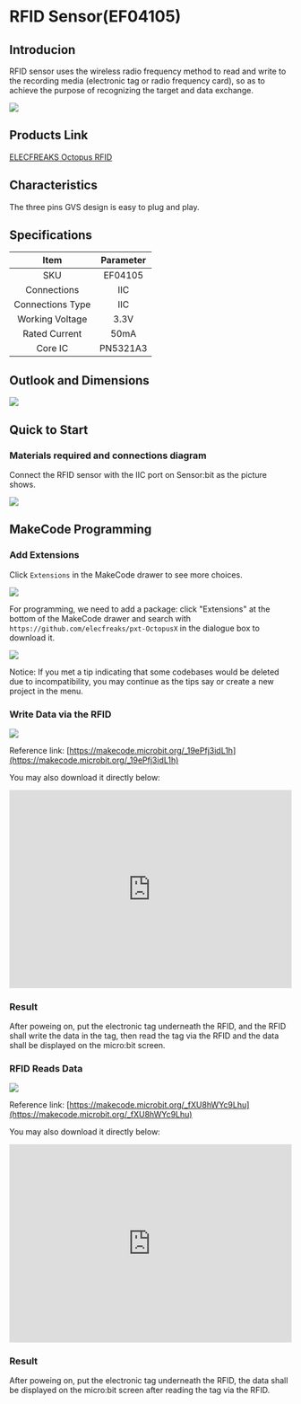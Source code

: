 # RFID Sensor(EF04105)

## Introducion
RFID sensor uses the wireless radio frequency method to read and write to the recording media (electronic tag or radio frequency card), so as to achieve the purpose of recognizing the target and data exchange.

![](./images/04105_01.png)

## Products Link

[ELECFREAKS Octopus RFID](https://shop.elecfreaks.com/products/elecfreaks-octopus-rfid?_pos=1&_sid=392a6f5da&_ss=r)


## Characteristics

The three pins GVS design is easy to plug and play. 

## Specifications


Item | Parameter 
:-: | :-: 
SKU|EF04105
Connections|IIC
Connections Type|IIC
Working Voltage|3.3V
Rated Current|50mA
Core IC|PN5321A3

## Outlook and Dimensions

![](./images/04105_02.png)


## Quick to Start 

### Materials required and connections diagram

Connect the RFID sensor with the IIC port on Sensor:bit as the picture shows. 

![](./images/04105_03.png)

## MakeCode Programming

### Add Extensions
Click `Extensions` in the MakeCode drawer to see more choices. 

![](./images/04105_04.png)

For programming, we need to add a package: click "Extensions" at the bottom of the MakeCode drawer and search with `https://github.com/elecfreaks/pxt-OctopusX` in the dialogue box to download it. 

![](./images/04105_05.png)

Notice: If you met a tip indicating that some codebases would be deleted due to incompatibility, you may continue as the tips say or create a new project in the menu. 

###  Write Data via the RFID

![](./images/04105_06.png)

Reference link: [https://makecode.microbit.org/_19ePfj3idL1h](https://makecode.microbit.org/_19ePfj3idL1h)

You may also download it directly below:

<div style="position:relative;height:0;padding-bottom:70%;overflow:hidden;"><iframe style="position:absolute;top:0;left:0;width:100%;height:100%;" src="https://makecode.microbit.org/#pub:_19ePfj3idL1h" frameborder="0" sandbox="allow-popups allow-forms allow-scripts allow-same-origin"></iframe></div>  

### Result 
After poweing on, put the electronic tag underneath the RFID, and the RFID shall write the data in the tag, then read the tag via the RFID and the data shall be displayed on the micro:bit screen. 

### RFID Reads Data

![](./images/04105_07.png)

Reference link: [https://makecode.microbit.org/_fXU8hWYc9Lhu](https://makecode.microbit.org/_fXU8hWYc9Lhu)

You may also download it directly below:

<div style="position:relative;height:0;padding-bottom:70%;overflow:hidden;"><iframe style="position:absolute;top:0;left:0;width:100%;height:100%;" src="https://makecode.microbit.org/#pub:_fXU8hWYc9Lhu" frameborder="0" sandbox="allow-popups allow-forms allow-scripts allow-same-origin"></iframe></div>  

### Result
After poweing on, put the electronic tag underneath the RFID,  the data shall be displayed on the micro:bit screen after reading the tag via the RFID. 

